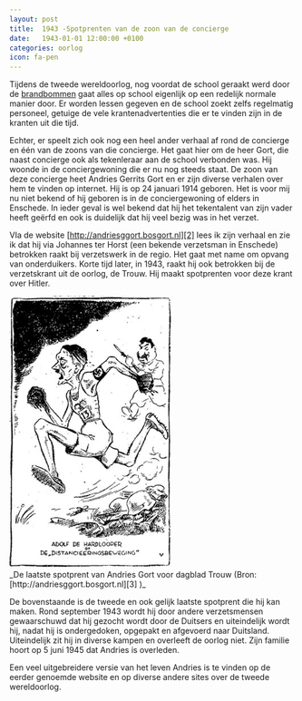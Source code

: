 ```yaml
---
layout: post
title:  1943 -Spotprenten van de zoon van de concierge
date:   1943-01-01 12:00:00 +0100
categories: oorlog
icon: fa-pen
---
```

Tijdens de tweede wereldoorlog, nog voordat de school geraakt werd door de [brandbommen][1] gaat alles op school eigenlijk op een redelijk normale manier door. Er worden lessen gegeven en de school zoekt zelfs regelmatig personeel, getuige de vele krantenadvertenties die er te vinden zijn in de kranten uit die tijd.

Echter, er speelt zich ook nog een heel ander verhaal af rond de concierge en één van de zoons van die concierge. Het gaat hier om de heer Gort, die naast concierge ook als tekenleraar aan de school verbonden was. Hij woonde in de conciergewoning die er nu nog steeds staat.  De zoon van deze concierge heet Andries Gerrits Gort en er zijn diverse verhalen over hem te vinden op internet. Hij is op 24 januari 1914 geboren. Het is voor mij nu niet bekend of hij geboren is in de conciergewoning of elders in Enschede. In ieder geval is wel bekend dat hij het tekentalent van zijn vader heeft geërfd en ook is duidelijk dat hij veel bezig was in het verzet.

VIa de website [http://andriesggort.bosgort.nl][2] lees ik zijn verhaal en zie ik dat hij via Johannes ter Horst (een bekende verzetsman in Enschede) betrokken raakt bij verzetswerk in de regio. Het gaat met name om opvang van onderduikers. Korte tijd later, in 1943, raakt hij ook betrokken bij de verzetskrant uit de oorlog, de Trouw. Hij maakt spotprenten voor deze krant over Hitler.

<img class="image" style="display: block;" src="/images/overig/andries_gort_spotprent.jpg" alt="De laatste spotprent van Andries Gort" />
_De laatste spotprent van Andries Gort voor dagblad Trouw (Bron: [http://andriesggort.bosgort.nl][3] )_

De bovenstaande is de tweede en ook gelijk laatste spotprent die hij kan maken. Rond september 1943 wordt hij door andere verzetsmensen gewaarschuwd dat hij gezocht wordt door de Duitsers en uiteindelijk wordt hij, nadat hij is ondergedoken, opgepakt en afgevoerd naar Duitsland. Uiteindelijk zit hij in diverse kampen en overleeft de oorlog niet. Zijn familie hoort op 5 juni 1945 dat Andries is overleden.

Een veel uitgebreidere versie van het leven Andries is te vinden op de eerder genoemde website en op diverse andere sites over de tweede wereldoorlog.

[1]:	http://www.bak.nl
[2]:	http://andriesggort.bosgort.nl
[3]:	http://andriesggort.bosgort.nl